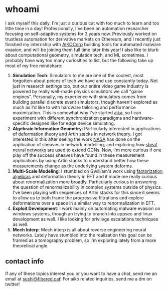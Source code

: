 # whoami
I ask myself this daily. I'm just a curious cat with too much to learn and too little time in a day! Professionally, I've been an automation researcher focusing on self-adaptive systems for 3 years now. Previously worked on trustless automation for derivative markets on Ethereum, and I recently just finished my internship with [AIKOCorp](https://aikocorp.ai/) building tools for automated malware evasion, and will be joining them full time later this year! I also like to blurb about computational geometry, simulation tech, and ML sometimes. I probably have way too many curiosities to list, but the following take up most of my free mindshare:

 1. **Simulation Tech**: Simulators to me are one of the coolest, most forgotten-about peices of tech we have and use constantly today. Not just in research settings too, but our entire video game industry is powered by really well-made physics simulators we call "game engines". Personally, my experience with simulators comes from building parallel discrete event simulators, though haven't explored as much as I'd like to with hardware tailoring and performance maximization. This is somewhat why I've started [aika](https://github.com/FiberedSkies/aika), so I can experiment with different synchronization paradigms and hardware-specific designed like for edge device simulating. 
 1. **Algebraic Information Geometry**: Particularly interested in applications of deformation theory and Artin stacks in network theory. I got interested in this after seeing the work [NASA](https://ntrs.nasa.gov/api/citations/20220002277/downloads/AeroConf_2022___Sheaves_for_Routing_in_DTN%20--%202022-02-25.pdf) has done on the application of sheaves in network modelling, and exploring how [sheaf neural networks](https://arxiv.org/abs/2012.06333) are used to extend GCNs. Now, I'm more curious if one play off the success sheaves have found in these measurement applications by using Artin stacks to understand better how these measurements change as the underlying system deforms.
 2. **Multi-Scale Modeling**: I stumbled on Gwilliam's work using [factorization algebras](https://arxiv.org/abs/2310.06137) and deformation theory in EFT and it made me really curious about renormalization more broadly. Particularly curious in answering the question of renormalizability in complex systems outside of physics. I've been playing with sequences of Artin stacks for this since it seems to allow us to both frame the progressive filtrations and explore deformations over a space in a similar way to renormalization in EFT. 
 4. **Exploit Development**: I work mainly on automating malware evasion on windows systems, though an trying to branch into appsec and linux development as well. I like looking for privilege escalations techniques as well.
 5. **Mech Interp**: Mech interp is all about reverse engineering neural networks. Lately have stumbled into the realization this goal can be framed as a tomography problem, so I'm exploring lately from a more theoretical angle.

## contact info

If any of these topics interest you or you want to have a chat, send me an email at [sushi@fibered.cat](mailto:sushi@fibered.cat)! For aiko related inquiries, send me a dm on twitter!
